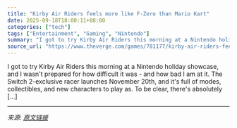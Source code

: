 ```yaml
---
title: "Kirby Air Riders feels more like F-Zero than Mario Kart"
date: 2025-09-18T18:00:11+08:00
categories: ["tech"]
tags: ["Entertainment", "Gaming", "Nintendo"]
summary: "I got to try Kirby Air Riders this morning at a Nintendo holiday showcase, and I wasn't prepared for how difficult it was - and how bad I am at it. The Switch 2-exclusive racer launches November 20th,"
source_url: "https://www.theverge.com/games/781177/kirby-air-riders-feels-more-like-f-zero-than-mario-kart"
---
```


I got to try Kirby Air Riders this morning at a Nintendo holiday showcase, and I wasn't prepared for how difficult it was - and how bad I am at it. The Switch 2-exclusive racer launches November 20th, and it's full of modes, collectibles, and new characters to play as. To be clear, there's absolutely [&#8230;]

---

*来源: [原文链接](https://www.theverge.com/games/781177/kirby-air-riders-feels-more-like-f-zero-than-mario-kart)*
